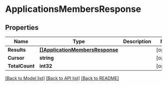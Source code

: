 # ApplicationsMembersResponse

## Properties

Name | Type | Description | Notes
------------ | ------------- | ------------- | -------------
**Results** | [**[]ApplicationMembersResponse**](ApplicationMembersResponse.md) |  | [optional] 
**Cursor** | **string** |  | [optional] 
**TotalCount** | **int32** |  | [optional] 

[[Back to Model list]](../README.md#documentation-for-models) [[Back to API list]](../README.md#documentation-for-api-endpoints) [[Back to README]](../README.md)


